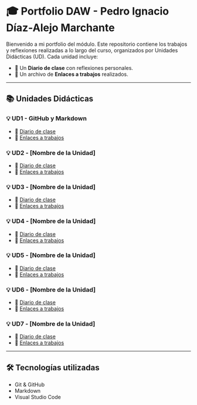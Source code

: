 # 🎓 **Portfolio DAW - Pedro Ignacio Díaz-Alejo Marchante**

Bienvenido a mi portfolio del módulo. Este repositorio contiene los trabajos y reflexiones realizadas a lo largo del curso, organizados por Unidades Didácticas (UD). Cada unidad incluye:

- 📘 Un **Diario de clase** con reflexiones personales.
- 🔗 Un archivo de **Enlaces a trabajos** realizados.

---

## 📚 Unidades Didácticas

### 💡 **UD1 - GitHub y Markdown**
- 📓 [Diario de clase](diario_UD1.md)
- 🔗 [Enlaces a trabajos](enlaces_UD1.md)

### 💡 **UD2 - [Nombre de la Unidad]**
- 📓 [Diario de clase](#)
- 🔗 [Enlaces a trabajos](#)

### 💡 **UD3 - [Nombre de la Unidad]**
- 📓 [Diario de clase](#)
- 🔗 [Enlaces a trabajos](#)

### 💡 **UD4 - [Nombre de la Unidad]**
- 📓 [Diario de clase](#)
- 🔗 [Enlaces a trabajos](#)

### 💡 **UD5 - [Nombre de la Unidad]**
- 📓 [Diario de clase](#)
- 🔗 [Enlaces a trabajos](#)

### 💡 **UD6 - [Nombre de la Unidad]**
- 📓 [Diario de clase](#)
- 🔗 [Enlaces a trabajos](#)

### 💡 **UD7 - [Nombre de la Unidad]**
- 📓 [Diario de clase](#)
- 🔗 [Enlaces a trabajos](#)

---

## 🛠️ Tecnologías utilizadas

- Git & GitHub
- Markdown
- Visual Studio Code
